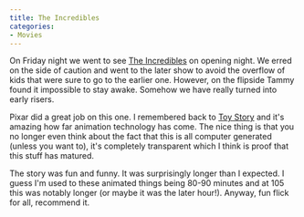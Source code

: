 ```yaml
---
title: The Incredibles
categories:
- Movies
---
```


On Friday night we went to see [The Incredibles](http://www.imdb.com/title/tt0317705/) on opening night. We erred on the side of caution and went to the later show to avoid the overflow of kids that were sure to go to the earlier one. However, on the flipside Tammy found it impossible to stay awake. Somehow we have really turned into early risers.

Pixar did a great job on this one. I remembered back to [Toy Story](http://www.imdb.com/title/tt0114709/) and it's amazing how far animation technology has come. The nice thing is that you no longer even think about the fact that this is all computer generated (unless you want to), it's completely transparent which I think is proof that this stuff has matured.

The story was fun and funny. It was surprisingly longer than I expected. I guess I'm used to these animated things being 80-90 minutes and at 105 this was notably longer (or maybe it was the later hour!). Anyway, fun flick for all, recommend it.
